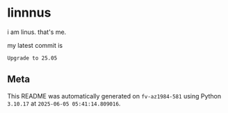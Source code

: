 # linnnus

i am linus. that's me.

my latest commit is

```
Upgrade to 25.05
```

## Meta

This README was automatically generated on `fv-az1984-581` using Python
`3.10.17` at `2025-06-05 05:41:14.809016`.

